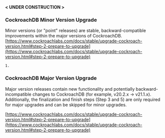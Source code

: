 
 **< UNDER CONSTRUCTION >**


### CockroachDB Minor Version Upgrade

Minor versions (or &quot;point&quot; releases) are stable, backward-compatible improvements within the major versions of CockroachDB.
[https://www.cockroachlabs.com/docs/stable/upgrade-cockroach-version.html#step-2-prepare-to-upgrade](https://www.cockroachlabs.com/docs/stable/upgrade-cockroach-version.html#step-2-prepare-to-upgrade)

    1.
### CockroachDB Major Version Upgrade

Major version releases contain new functionality and potentially backward-incompatible changes to CockroachDB (for example, v20.2.x → v21.1.x). Additionally, the finalization and finish steps (Step 3 and 5) are only required for major upgrades and can be skipped for minor upgrades.

[https://www.cockroachlabs.com/docs/stable/upgrade-cockroach-version.html#step-2-prepare-to-upgrade](https://www.cockroachlabs.com/docs/stable/upgrade-cockroach-version.html#step-2-prepare-to-upgrade)



